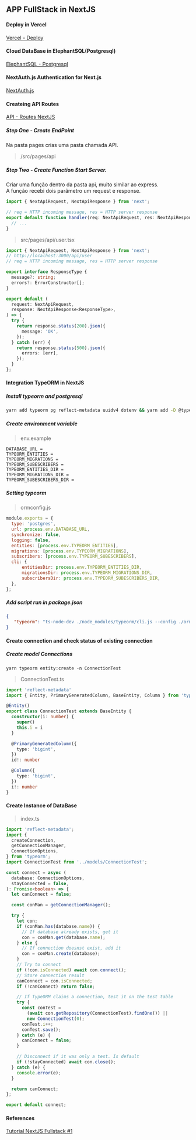 ## APP FullStack in NextJS
#### Deploy in Vercel
[Vercel - Deploy](https://vercel.com/new)

#### Cloud DataBase in ElephantSQL(Postgresql)
[ElephantSQL - Postgresql](https://customer.elephantsql.com/)

#### NextAuth.js Authentication for Next.js
[NextAuth.js](https://next-auth.js.org/)

#### Createing API Routes
[API - Routes NextJS](https://nextjs.org/learn/basics/api-routes)

##### Step One - Create EndPoint
Na pasta pages crias uma pasta chamada API.
> /src/pages/api

##### Step Two - Create Function Start Server.
Criar uma função dentro da pasta api, muito similar ao express.<br>
A função recebi dois parâmetro um request e response.

```ts
import { NextApiRequest, NextApiResponse } from 'next';

// req = HTTP incoming message, res = HTTP server response
export default function handler(req: NextApiRequest, res: NextApiResponse ) {
  // ...
}
```
> src/pages/api/user.tsx
```ts
import { NextApiRequest, NextApiResponse } from 'next';
// http://localhost:3000/api/user
// req = HTTP incoming message, res = HTTP server response

export interface ResponseType {
  message?: string;
  errors?: ErrorConstructor[];
}

export default (
  request: NextApiRequest,
  response: NextApiResponse<ResponseType>,
) => {
  try {
    return response.status(200).json({
      message: 'OK',
    });
  } catch (err) {
    return response.status(500).json({
      errors: [err],
    });
  }
};

```

#### Integration TypeORM in NextJS

##### Install typeorm and postgresql
```bash
yarn add typeorm pg reflect-metadata uuidv4 dotenv && yarn add -D @types/dotenv
```

##### Create environment variable
>env.example
```.env
DATABASE_URL =
TYPEORM_ENTITIES =
TYPEORM_MIGRATIONS =
TYPEORM_SUBESCRIBERS =
TYPEORM_ENTITIES_DIR =
TYPEORM_MIGRATIONS_DIR =
TYPEORM_SUBESCRIBERS_DIR =
```

##### Setting typeorm
>ormconfig.js
```js
module.exports = {
  type: 'postgres',
  url: process.env.DATABASE_URL,
  synchronize: false,
  logging: false,
  entities: [process.env.TYPEORM_ENTITIES],
  migrations: [process.env.TYPEORM_MIGRATIONS],
  subscribers: [process.env.TYPEORM_SUBESCRIBERS],
  cli: {
      entitiesDir: process.env.TYPEORM_ENTITIES_DIR,
      migrationsDir: process.env.TYPEORM_MIGRATIONS_DIR,
      subscribersDir: process.env.TYPEORM_SUBESCRIBERS_DIR,
  },
};
```

##### Add script run in package.json
```json
{
   "typeorm": "ts-node-dev ./node_modules/typeorm/cli.js --config ./ormconfig.js"
}
```

#### Create connection and check status of existing connection
##### Create model Connections
```
yarn typeorm entity:create -n ConnectionTest
```
> ConnectionTest.ts
```ts
import 'reflect-metadata'
import { Entity, PrimaryGeneratedColumn, BaseEntity, Column } from 'typeorm'

@Entity()
export class ConnectionTest extends BaseEntity {
  constructor(i: number) {
    super()
    this.i = i
  }

  @PrimaryGeneratedColumn({
    type: 'bigint',
  })
  id!: number

  @Column({
    type: 'bigint',
  })
  i!: number
}
```
#### Create Instance of DataBase
> index.ts
```ts
import 'reflect-metadata';
import {
  createConnection,
  getConnectionManager,
  ConnectionOptions,
} from 'typeorm';
import ConnectionTest from '../models/ConnectionTest';

const connect = async (
  database: ConnectionOptions,
  stayConnected = false,
): Promise<boolean> => {
  let canConnect = false;

  const conMan = getConnectionManager();

  try {
    let con;
    if (conMan.has(database.name)) {
      // If database already exists, get it
      con = conMan.get(database.name);
    } else {
      // If connection doesnst exist, add it
      con = conMan.create(database);
    }
    // Try to connect
    if (!con.isConnected) await con.connect();
    // Store connection result
    canConnect = con.isConnected;
    if (!canConnect) return false;

    // If TypeORM claims a connection, test it on the test table
    try {
      const conTest =
        (await con.getRepository(ConnectionTest).findOne()) ||
        new ConnectionTest(0);
      conTest.i++;
      conTest.save();
    } catch (e) {
      canConnect = false;
    }

    // Disconnect if it was only a test. Is default
    if (!stayConnected) await con.close();
  } catch (e) {
    console.error(e);
  }

  return canConnect;
};

export default connect;
```


#### References
[Tutorial NextJS Fullstack #1](https://www.youtube.com/watch?v=MeYibJFi7p0)
